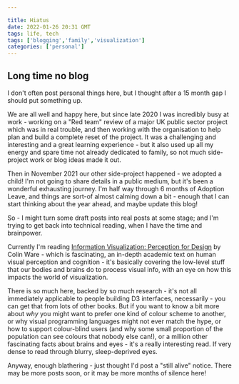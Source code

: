 ```yaml
---

title: Hiatus
date: 2022-01-26 20:31 GMT
tags: life, tech
tags: ['blogging','family','visualization']
categories: ['personal']
---
```


## Long time no blog

I don't often post personal things here, but I thought after a 15 month gap I should put something up.

We are all well and happy here, but since late 2020 I was incredibly busy at work - working on a "Red team" review of a major UK public sector project which was in real trouble, and then working with the organisation to help plan and build a complete reset of the project.  It was a challenging and interesting and a great learning experience - but it also used up all my energy and spare time not already dedicated to family, so not much side-project work or blog ideas made it out.

Then in November 2021 our other side-project happened - we adopted a child!  I'm not going to share details in a public medium, but it's been a wonderful exhausting journey. I'm half way through 6 months of Adoption Leave, and things are sort-of almost calming down a bit - enough that I can start thinking about the year ahead, and maybe update this blog!

So - I might turn some draft posts into real posts at some stage; and I'm trying to get back into technical reading, when I have the time and brainpower.

Currently I'm reading [Information Visualization: Perception for Design](https://www.goodreads.com/book/show/1408452.Information_Visualization) by Colin Ware - which is fascinating, an in-depth academic text on human visual perception and cognition - it's basically covering the low-level stuff that our bodies and brains do to process visual info, with an eye on how this impacts the world of visualization.  

There is so much here, backed by so much research - it's not all immediately applicable to people building D3 interfaces, necessarily - you can get that from lots of other books.  But if you want to know a bit more about _why_ you might want to prefer one kind of colour scheme to another, or why visual programming languages might not ever match the hype, or how to support colour-blind users (and why some small proportion of the population can see colours that nobody else can!), or a million other fascinating facts about brains and eyes - it's a really interesting read.  If very dense to read through blurry, sleep-deprived eyes.

Anyway, enough blathering - just thought I'd post a "still alive" notice.  There may be more posts soon, or it may be more months of silence here!

